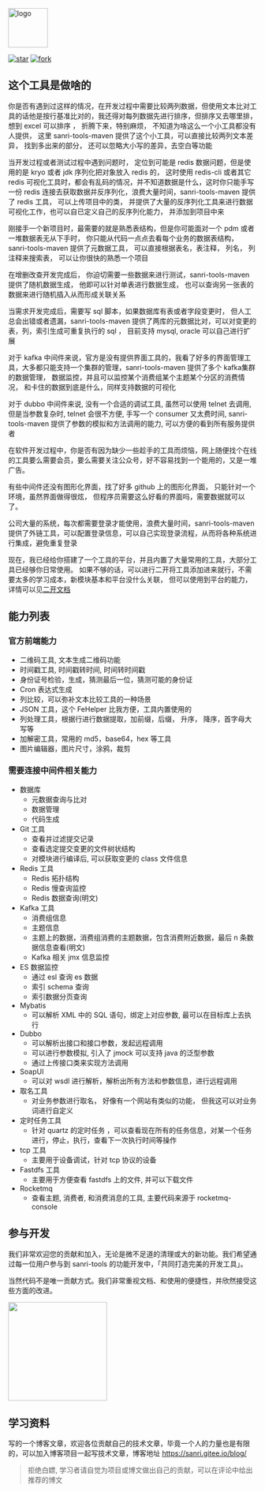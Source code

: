 
<img src="http://pic.yupoo.com/sanri1993/95547376/55af459b.png" width="80px" alt="logo">

[![star](https://gitee.com/sanri/sanri-tools-maven/badge/star.svg?theme=dark)](https://gitee.com/sanri/sanri-tools-maven/stargazers) [![fork](https://gitee.com/sanri/sanri-tools-maven/badge/fork.svg?theme=dark)](https://gitee.com/sanri/sanri-tools-maven/members)

## 这个工具是做啥的
你是否有遇到过这样的情况，在开发过程中需要比较两列数据，但使用文本比对工具的话他是按行基准比对的，我还得对每列数据先进行排序，但排序又去哪里排， 想到 excel 可以排序 ， 折腾下来，特别麻烦， 不知道为啥这么一个小工具都没有人提供， 这里 sanri-tools-maven 提供了这个小工具，可以直接比较两列文本差异， 找到多出来的部分， 还可以忽略大小写的差异，去空白等功能

当开发过程或者测试过程中遇到问题时， 定位到可能是 redis 数据问题，但是使用的是 kryo 或者 jdk 序列化把对象放入 redis 的， 这时使用 redis-cli 或者其它 redis 可视化工具时，都会有乱码的情况，并不知道数据是什么，这时你只能手写一份 redis 连接去获取数据并反序列化，浪费大量时间，sanri-tools-maven 提供了 redis 工具， 可以上传项目中的类， 并提供了大量的反序列化工具来进行数据可视化工作，也可以自已定义自己的反序列化能力， 并添加到项目中来

刚接手一个新项目时，最需要的就是熟悉表结构，但是你可能面对一个 pdm 或者一堆数据表无从下手时， 你只能从代码一点点去看每个业务的数据表结构，sanri-tools-maven 提供了元数据工具， 可以直接根据表名，表注释， 列名， 列注释来搜索表， 可以让你很快的熟悉一个项目

在增删改查开发完成后， 你迫切需要一些数据来进行测试，sanri-tools-maven 提供了随机数据生成， 他即可以针对单表进行数据生成， 也可以查询另一张表的数据来进行随机插入从而形成关联关系

当需求开发完成后，需要写 sql 脚本，如果数据库有表或者字段变更时， 但人工总会出错或者遗漏，sanri-tools-maven 提供了两库的元数据比对，可以对变更的表，列，索引生成可重复执行的 sql ， 目前支持 mysql, oracle 可以自己进行扩展

对于 kafka 中间件来说，官方是没有提供界面工具的，我看了好多的界面管理工具，大多都只能支持一个集群的管理，sanri-tools-maven 提供了多个 kafka集群  的数据管理， 数据监控，并且可以监控某个消费组某个主题某个分区的消费情况， 和卡住的数据到底是什么，同样支持数据的可视化

对于 dubbo 中间件来说, 没有一个合适的调试工具, 虽然可以使用 telnet 去调用, 但是当参数复杂时, telnet 会很不方便, 手写一个 consumer 又太费时间, sanri-tools-maven 提供了参数的模拟和方法调用的能力, 可以方便的看到所有服务提供者

在软件开发过程中，你是否有因为缺少一些趁手的工具而烦恼，网上随便找个在线的工具要么需要会员，要么需要关注公众号，好不容易找到一个能用的，又是一堆广告。

有些中间件还没有图形化界面，找了好多 github 上的图形化界面， 只能针对一个环境，虽然界面做得很炫， 但程序员需要这么好看的界面吗，需要数据就可以了。

公司大量的系统，每次都需要登录才能使用，浪费大量时间，sanri-tools-maven 提供了外链工具，可以配置登录信息，可以自己实现登录流程，从而将各种系统进行集成，避免重复登录

现在，我已经给你搭建了一个工具的平台，并且内置了大量常用的工具，大部分工具已经够你日常使用。 如果不够的话，可以进行二开将工具添加进来就行，不需要太多的学习成本，新模块基本和平台没什么关联， 但可以使用到平台的能力，详情可以见[二开文档](custom.md)

## 能力列表

### 官方前端能力

* 二维码工具, 文本生成二维码功能 
* 时间戳工具, 时间戳转时间, 时间转时间戳
* 身份证号检验，生成，猜测最后一位，猜测可能的身份证
* Cron 表达式生成
* 列比较，可以弥补文本比较工具的一种场景
* JSON 工具，这个 FeHelper 比我方便，工具内置使用的
* 列处理工具，根据行进行数据提取，加前缀，后缀， 升序， 降序，首字母大写等
* 加解密工具，常用的 md5，base64，hex 等工具
* 图片编辑器，图片尺寸，涂鸦，裁剪

### 需要连接中间件相关能力

* 数据库
  * 元数据查询与比对
  * 数据管理
  * 代码生成
* Git 工具
  * 查看并过滤提交记录
  * 查看选定提交变更的文件树状结构 
  * 对模块进行编译后, 可以获取变更的 class 文件信息
* Redis 工具
  * Redis 拓扑结构 
  * Redis 慢查询监控
  * Redis 数据查询(明文)
* Kafka 工具
  * 消费组信息
  * 主题信息
  * 主题上的数据，消费组消费的主题数据，包含消费附近数据，最后 n 条数据信息查看(明文)
  * Kafka 相关 jmx 信息监控
* ES 数据监控
  * 通过 esl 查询 es 数据 
  * 索引 schema 查询
  * 索引数据分页查询
* Mybatis 
  * 可以解析 XML 中的 SQL 语句，绑定上对应参数, 最可以在目标库上去执行
* Dubbo 
  * 可以解析出接口和接口参数，发起远程调用
  * 可以进行参数模拟, 引入了 jmock 可以支持 java 的泛型参数
  * 通过上传接口类来实现方法调用
* SoapUI 
  * 可以对 wsdl 进行解析，解析出所有方法和参数信息，进行远程调用
* 取名工具
  * 对业务参数进行取名， 好像有一个网站有类似的功能， 但我这可以对业务词进行自定义
* 定时任务工具
  * 针对  quartz 的定时任务 ，可以查看现在所有的任务信息，对某一个任务进行，停止，执行，查看下一次执行时间等操作
* tcp 工具
  * 主要用于设备调试，针对  tcp 协议的设备
* Fastdfs 工具
  * 主要用于方便查看 fastdfs 上的文件, 并可以下载文件
* Rocketmq 
  * 查看主题, 消费者, 和消费消息的工具, 主要代码来源于 rocketmq-console

## 参与开发

我们非常欢迎您的贡献和加入，无论是微不足道的清理或大的新功能。我们希望通过每一位用户参与到 sanri-tools 的功能开发中，「共同打造完美的开发工具」。  

当然代码不是唯一贡献方式。我们非常重视文档、和使用的便捷性，并欣然接受这些方面的改进。

<img src="http://pic.yupoo.com/sanri1993/136eb7a3/c31cdd37.jpg" width="200px">

## 学习资料

写的一个博客文章，欢迎各位贡献自己的技术文章，毕竟一个人的力量也是有限的，可以加入博客项目一起写技术文章，博客地址 <https://sanri.gitee.io/blog/> 

> 拒绝白嫖, 学习者请自觉为项目或博文做出自己的贡献，可以在评论中给出推荐的博文



